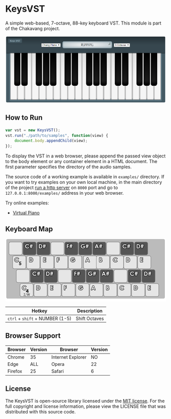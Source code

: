 # KeysVST

A simple web-based, 7-octave, 88-key keyboard VST. This module is part of the Chakavang project.

[![Keys VST Preview](./docs/preview.png)](https://miladnia.github.io/KeysVST/examples/virtualpiano.html)

## How to Run

```JavaScript
var vst = new KeysVST();
vst.run("./path/to/samples", function(view) {
    document.body.appendChild(view);
});
```

To display the VST in a web browser, please append the passed view object to the body element or any container element in a HTML document. The first parameter specifies the directory of the audio samples.

The source code of a working example is available in `examples/` directory. If you want to try examples on your own local machine, in the main directory of the project [run a http server](https://gist.github.com/willurd/5720255) on `8000` port and go to `127.0.0.1:8000/examples/` address in your web browser.

Try online examples:

- [Virtual Piano](https://miladnia.github.io/KeysVST/examples/virtualpiano.html)

## Keyboard Map

![Keys VST qwerty keyboard](./docs/qwerty_keyboard.png)

Hotkey | Description
------ | -----------
`ctrl` + `shift` + NUMBER (1-5) | Shift Octaves

## Browser Support

Browser | Version | Browser | Version
------- | ------- | ------- | -------
Chrome | 35 | Internet Explorer | NO
Edge | ALL | Opera | 22
Firefox | 25 | Safari | 6

## License

The KeysVST is open-source library licensed under the [MIT license](https://opensource.org/licenses/MIT). For the full copyright and license information, please view the LICENSE file that was distributed with this source code.